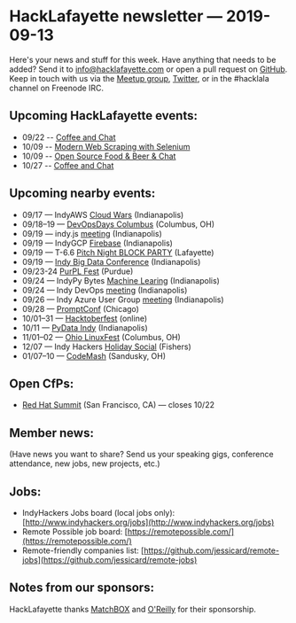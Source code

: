 # HackLafayette newsletter — 2019-09-13

Here's your news and stuff for this week. Have anything that needs to be added? Send it to info@hacklafayette.com or open a pull request on [GitHub](https://github.com/hacklafayette/newsletter). Keep in touch with us via the [Meetup group](https://www.meetup.com/hacklafayette/), [Twitter](https://twitter.com/hacklafayette), or in the #hacklala channel on Freenode IRC.

## Upcoming HackLafayette events:
* 09/22 -- [Coffee and Chat](https://www.meetup.com/hacklafayette/events/bmghxqyzmbdc/) 
* 10/09 -- [Modern Web Scraping with Selenium](https://www.meetup.com/hacklafayette/events/vkwlfpyznbmb/) 
* 10/09 -- [Open Source Food & Beer & Chat](https://www.meetup.com/hacklafayette/events/rzscgqyznbmb/) 
* 10/27 -- [Coffee and Chat](https://www.meetup.com/hacklafayette/events/bmghxqyznbkc/) 


## Upcoming nearby events:
* 09/17 — IndyAWS [Cloud Wars](https://www.meetup.com/IndyAWS/events/dqzpsqyzmbwb/) (Indianapolis)
* 09/18–19 — [DevOpsDays Columbus](https://www.devopsdays.org/events/2019-columbus) (Columbus, OH)
* 09/19 — indy.js [meeting](https://www.meetup.com/indyjs/events/nsfrgryzmbxb/) (Indianapolis)
* 09/19 — IndyGCP [Firebase](https://www.meetup.com/IndyGCP/events/263020037/) (Indianapolis)
* 09/19 — T-6.6 [Pitch Night BLOCK PARTY](https://www.meetup.com/tminus/events/257719810/) (Lafayette)
* 09/19 — [Indy Big Data Conference](https://www.eventbrite.com/e/indy-big-data-technology-conference-big-data-innovation-inbdc2019-indianapolis-tickets-53309528234?aff=ebdssbdestsearch) (Indianapolis)
* 09/23-24 [PurPL Fest](https://purpl.cs.purdue.edu/kickoff.html) (Purdue)
* 09/24 — IndyPy Bytes [Machine Learing](https://www.meetup.com/indypy/events/lbdfpqyzmbgc/) (Indianapolis)
* 09/24 — Indy DevOps [meeting](https://www.meetup.com/IndyDevOps/events/gmmtgryzmbgc/) (Indianapolis)
* 09/26 — Indy Azure User Group [meeting](https://www.meetup.com/Indy-Azure-User-Group/events/xkhznpyzmbjc/) (Indianapolis)
* 09/28 — [PromptConf](https://promptconf.com/) (Chicago)
* 10/01–31 — [Hacktoberfest](https://hacktoberfest.digitalocean.com) (online)
* 10/11 — [PyData Indy](https://2019.indypy.org/pydata/) (Indianapolis)
* 11/01–02 — [Ohio LinuxFest](https://ohiolinux.org/) (Columbus, OH)
* 12/07 — Indy Hackers [Holiday Social](https://www.eventbrite.com/e/indy-hackers-holiday-social-2019-the-9th-tickets-71679827293) (Fishers)
* 01/07–10 — [CodeMash](https://www.codemash.org/) (Sandusky, OH)

## Open CfPs:
* [Red Hat Summit](https://www.redhat.com/en/summit/speakers/submit-a-session) (San Francisco, CA) — closes 10/22

## Member news:

(Have news you want to share? Send us your speaking gigs, conference attendance, new jobs, new projects, etc.)

## Jobs:

- IndyHackers Jobs board (local jobs only): [http://www.indyhackers.org/jobs](http://www.indyhackers.org/jobs)
- Remote Possible job board: [https://remotepossible.com/](https://remotepossible.com/)
- Remote-friendly companies list: [https://github.com/jessicard/remote-jobs](https://github.com/jessicard/remote-jobs)

## Notes from our sponsors:

HackLafayette thanks [MatchBOX](http://matchboxstudio.org/) and [O'Reilly](http://www.oreilly.com/) for their sponsorship.
